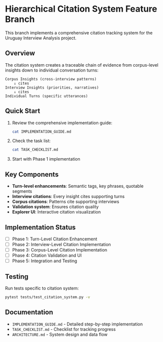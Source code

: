 # Hierarchical Citation System Feature Branch

This branch implements a comprehensive citation tracking system for the Uruguay Interview Analysis project.

## Overview

The citation system creates a traceable chain of evidence from corpus-level insights down to individual conversation turns:

```
Corpus Insights (cross-interview patterns)
    ↓ cites
Interview Insights (priorities, narratives)
    ↓ cites
Individual Turns (specific utterances)
```

## Quick Start

1. Review the comprehensive implementation guide:
   ```bash
   cat IMPLEMENTATION_GUIDE.md
   ```

2. Check the task list:
   ```bash
   cat TASK_CHECKLIST.md
   ```

3. Start with Phase 1 implementation

## Key Components

- **Turn-level enhancements**: Semantic tags, key phrases, quotable segments
- **Interview citations**: Every insight cites supporting turns
- **Corpus citations**: Patterns cite supporting interviews
- **Validation system**: Ensures citation quality
- **Explorer UI**: Interactive citation visualization

## Implementation Status

- [ ] Phase 1: Turn-Level Citation Enhancement
- [ ] Phase 2: Interview-Level Citation Implementation  
- [ ] Phase 3: Corpus-Level Citation Implementation
- [ ] Phase 4: Citation Validation and UI
- [ ] Phase 5: Integration and Testing

## Testing

Run tests specific to citation system:
```bash
pytest tests/test_citation_system.py -v
```

## Documentation

- `IMPLEMENTATION_GUIDE.md` - Detailed step-by-step implementation
- `TASK_CHECKLIST.md` - Checklist for tracking progress
- `ARCHITECTURE.md` - System design and data flow